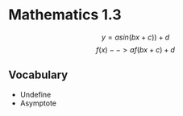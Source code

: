 # Mathematics 1.3
$$ y=asin(bx+c))+d $$
$$f(x)-->af(bx+c)+d$$

## Vocabulary
+ Undefine 
+ Asymptote